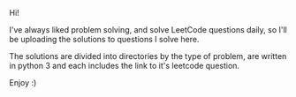 Hi!

I've always liked problem solving, and solve LeetCode questions daily, so I'll be uploading the solutions to questions I solve here.

The solutions are divided into directories by the type of problem, are written in python 3 and each includes the link to it's leetcode question.

Enjoy :)
